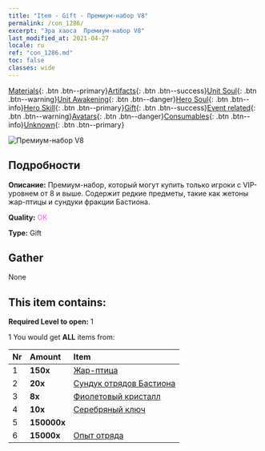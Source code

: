 ```yaml
---
title: "Item - Gift - Премиум-набор V8"
permalink: /con_1286/
excerpt: "Эра хаоса  Премиум-набор V8"
last_modified_at: 2021-04-27
locale: ru
ref: "con_1286.md"
toc: false
classes: wide
---
```

 [Materials](/ItemsRU/){: .btn .btn--primary}[Artifacts](/ItemsRU/Artifacts/){: .btn .btn--success}[Unit Soul](/ItemsRU/UnitSoul/){: .btn .btn--warning}[Unit Awakening](/ItemsRU/UnitAwakening/){: .btn .btn--danger}[Hero Soul](/ItemsRU/HeroSoul/){: .btn .btn--info}[Hero Skill](/ItemsRU/HeroSkill/){: .btn .btn--primary}[Gift](/ItemsRU/Gift/){: .btn .btn--success}[Event related](/ItemsRU/Events/){: .btn .btn--warning}[Avatars](/ItemsRU/Avatars/){: .btn .btn--danger}[Consumables](/ItemsRU/Consumables/){: .btn .btn--info}[Unknown](/ItemsRU/Unknown/){: .btn .btn--primary}

 ![Премиум-набор V8](/images/t/i_905008.png)

## Подробности
 **Описание:** Премиум-набор, который могут купить только игроки с VIP-уровнем от 8 и выше. Содержит редкие предметы, такие как жетоны жар-птицы и сундуки фракции Бастиона.

 **Quality:** <span style="color: #DA70D6">OK</span>

 **Type:** Gift

## Gather

  None

## This item contains:

 **Required Level to open:** 1

 1 You would get **ALL** items  from:

  | Nr | Amount |     Item    |
  |:---|:-------|:------------|
  | 1 |  **150x** | [Жар-птица](/ItemsRU/unt_268/) |  | 
  | 2 |  **20x** | [Сундук отрядов Бастиона](/ItemsRU/con_1270/) |  | 
  | 3 |  **8x** | [Фиолетовый кристалл](/ItemsRU/con_720/) |  | 
  | 4 |  **10x** | [Серебряный ключ](/ItemsRU/con_693/) |  | 
  | 5 |  **150000x** | <i class="fas fa-coins"/> |  | 
  | 6 |  **15000x** | [Опыт отряда](/ItemsRU/con_902/) |  | 
